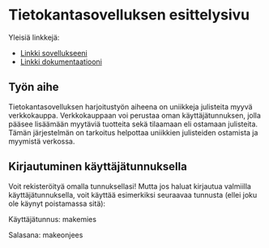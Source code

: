 # Tietokantasovelluksen esittelysivu

Yleisiä linkkejä:

* [Linkki sovellukseeni](http://elisanur.users.cs.helsinki.fi/postershop/)
* [Linkki dokumentaatiooni](https://github.com/elisanur/Tsoha-Bootstrap/blob/master/doc/dokumentaatio.pdf)

## Työn aihe

Tietokantasovelluksen harjoitustyön aiheena on uniikkeja julisteita myyvä verkkokauppa. Verkkokauppaan voi perustaa oman käyttäjätunnuksen, jolla pääsee lisäämään myytäviä tuotteita sekä tilaamaan eli ostamaan julisteita. Tämän järjestelmän on tarkoitus helpottaa uniikkien julisteiden ostamista ja myymistä verkossa.


## Kirjautuminen käyttäjätunnuksella

<p> Voit rekisteröityä omalla tunnuksellasi! Mutta jos haluat kirjautua valmiilla käyttäjätunnuksella, voit käyttää esimerkiksi seuraavaa tunnusta (ellei joku ole käynyt poistamassa sitä): </p>
<p>Käyttäjätunnus: makemies</p>
<p>Salasana: makeonjees</p>

